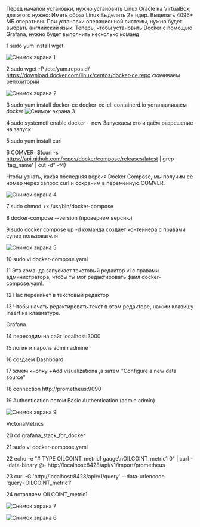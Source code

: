 Перед началой установки, нужно установить Linux Oracle на VirtualBox, для этого нужно:  Иметь образ Linux Выделить 2+ ядер. Выделать 4096+ МБ оперативы. При установки операционной системы, нужно будет выбрать английский язык. 
Теперь, чтобы установить Docker с помощью Grafana, нужно будет выполнить несколько команд

1 sudo yum install wget

![Снимок экрана 1](https://github.com/user-attachments/assets/d18d1b0c-d2aa-45ed-bbe3-8bd7bcd32200)


                                                                                                                                                                                                                                            
2 sudo wget -P /etc/yum.repos.d/ https://download.docker.com/linux/centos/docker-ce.repo
скачиваем репозиторий

![Снимок экрана 2](https://github.com/user-attachments/assets/0e5103f2-664d-4bee-ae98-f8e156b0e9e5)


3 sudo yum install docker-ce docker-ce-cli containerd.io
устанавливаем  docker
![Снимок экрана 3](https://github.com/user-attachments/assets/aff48d62-a301-48b6-ab9f-367f820e6658)


4 sudo systemctl enable docker --now
 Запускаем его и даём разрешение на запуск

5 sudo yum install curl

6 COMVER=$(curl -s https://api.github.com/repos/docker/compose/releases/latest | grep 'tag_name' | cut -d\" -f4)

 Чтобы узнать, какая последняя версия Docker Compose, мы получим её номер через запрос curl и сохраним в переменную COMVER.

 ![Снимок экрана 4](https://github.com/user-attachments/assets/7cbe2893-7e06-4e59-b0b2-8a61b276041a)



 7 sudo chmod +x /usr/bin/docker-compose

8 docker-compose --version (проверяем версию)

9 sudo docker compose up -d команда создает контейнера с правами супер пользователя



![Снимок экрана 5](https://github.com/user-attachments/assets/b5c6a362-18a3-4f41-b812-ddbc209fc899)


10 sudo vi docker-compose.yaml

11 Эта команда запускает текстовый редактор vi с правами администратора, чтобы ты мог редактировать файл docker-compose.yaml.

12 Нас перекинет в текстовый редактор

13 Чтобы начать редактировать текст в этом редакторе, нажми клавишу Insert на клавиатуре.

Grafana

14 переходим на сайт localhost:3000

15 логин и пароль admin admine

16 создаем Dashboard

17 жмем кнопку +Add visualizationа ,а затем "Configure a new data source"

18 connection http://prometheus:9090

19 Authentication потом Basic Authentication (admin admin)

![Снимок экрана 9](https://github.com/user-attachments/assets/056cfeb9-2a8d-46c0-87ac-f26ab959f47c)



VictoriaMetrics

20 cd grafana_stack_for_docker

21 sudo vi docker-compose.yaml

22 echo -e "# TYPE OILCOINT_metric1 gauge\nOILCOINT_metric1 0" | curl --data-binary @- http://localhost:8428/api/v1/import/prometheus

23 curl -G 'http://localhost:8428/api/v1/query' --data-urlencode 'query=OILCOINT_metric1'

24 вставляем OILCOINT_metric1

![Снимок экрана 7](https://github.com/user-attachments/assets/46066831-b250-44f1-a992-067b77c51898)


![Снимок экрана 6](https://github.com/user-attachments/assets/b382e11f-6f69-4b6e-9cc7-6828ad0534c5)





